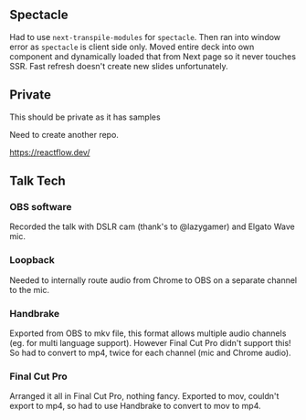 ## Spectacle

Had to use `next-transpile-modules` for `spectacle`. Then ran into window error as `spectacle` is client side only. Moved entire deck into own component and dynamically loaded that from Next page so it never touches SSR. Fast refresh doesn't create new slides unfortunately.

## Private

This should be private as it has samples

Need to create another repo.

https://reactflow.dev/

## Talk Tech

### OBS software

Recorded the talk with DSLR cam (thank's to @lazygamer) and Elgato Wave mic.

### Loopback

Needed to internally route audio from Chrome to OBS on a separate channel to the mic.

### Handbrake

Exported from OBS to mkv file, this format allows multiple audio channels (eg. for multi language support). However Final Cut Pro didn't support this! So had to convert to mp4, twice for each channel (mic and Chrome audio).

### Final Cut Pro

Arranged it all in Final Cut Pro, nothing fancy. Exported to mov, couldn't export to mp4, so had to use Handbrake to convert to mov to mp4.
